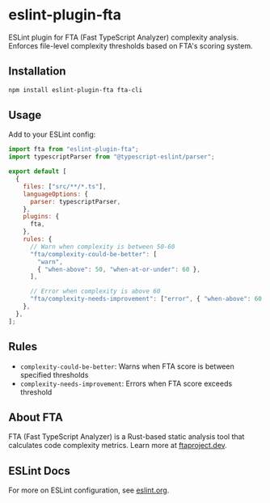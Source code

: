 # eslint-plugin-fta

ESLint plugin for FTA (Fast TypeScript Analyzer) complexity analysis. Enforces file-level complexity thresholds based on FTA's scoring system.

## Installation

```bash
npm install eslint-plugin-fta fta-cli
```

## Usage

Add to your ESLint config:

```js
import fta from "eslint-plugin-fta";
import typescriptParser from "@typescript-eslint/parser";

export default [
  {
    files: ["src/**/*.ts"],
    languageOptions: {
      parser: typescriptParser,
    },
    plugins: {
      fta,
    },
    rules: {
      // Warn when complexity is between 50-60
      "fta/complexity-could-be-better": [
        "warn",
        { "when-above": 50, "when-at-or-under": 60 },
      ],

      // Error when complexity is above 60
      "fta/complexity-needs-improvement": ["error", { "when-above": 60 }],
    },
  },
];
```

## Rules

- `complexity-could-be-better`: Warns when FTA score is between specified thresholds
- `complexity-needs-improvement`: Errors when FTA score exceeds threshold

## About FTA

FTA (Fast TypeScript Analyzer) is a Rust-based static analysis tool that calculates code complexity metrics. Learn more at [ftaproject.dev](https://ftaproject.dev).

## ESLint Docs

For more on ESLint configuration, see [eslint.org](https://eslint.org).
